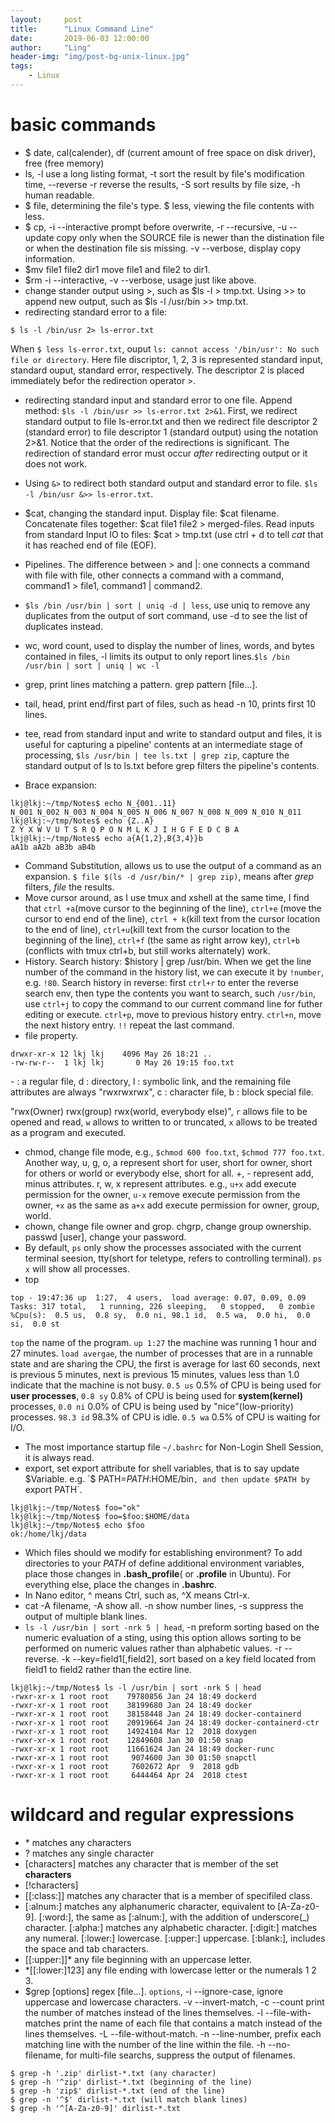 ```yaml
---
layout:     post
title:      "Linux Command Line"
date:       2019-06-03 12:00:00
author:     "Ling"
header-img: "img/post-bg-unix-linux.jpg"
tags:
    - Linux
---
```


# basic commands
- $ date, cal(calender), df (current amount of free space on disk driver), free (free memory)
- ls, -l use a long listing format, -t sort the result by file's modification time, --reverse -r reverse the results, -S sort results by file size, -h human readable.
- $ file, determining the file's type. $ less, viewing the file contents with less.
- $ cp, -i --interactive prompt before overwrite, -r --recursive, -u --update copy only when the SOURCE file is newer than the distination file or when the destination file sis missing. -v --verbose, display copy information.
- $mv file1 file2 dir1 move file1 and file2 to dir1.
- $rm -i --interactive, -v --verbose, usage just like above.
- change stander output using >, such as $ls -l > tmp.txt. Using >> to append new output, such as $ls -l /usr/bin >> tmp.txt.
- redirecting standard error to a file: 
```
$ ls -l /bin/usr 2> ls-error.txt
```
When `$ less ls-error.txt`, ouput `ls: cannot access '/bin/usr': No such file or directory`.
Here file discriptor, 1, 2, 3 is represented standard input, standard ouput, standard error, respectively. The descriptor 2 is placed immediately befor the redirection operator >.

- redirecting standard input and standard error to one file. Append method: `$ls -l /bin/usr >> ls-error.txt 2>&1`. First, we redirect standard output to file ls-error.txt and then we redirect file descriptor 2 (standard error) to file descriptor 1 (standard output) using the notation 2>&1. Notice that the order of the redirections is significant. The redirection of standard error must occur *after* redirecting output or it does not work.

- Using `&>` to redirect both standard output and standard error to file. `$ls -l /bin/usr &>> ls-error.txt`.

- $cat, changing the standard input. Display file: $cat filename. Concatenate files together: $cat file1 file2 > merged-files. Read inputs from standard Input IO to files: $cat > tmp.txt (use ctrl + d to tell *cat* that it has reached end of file (EOF).

- Pipelines. The difference between > and |: one connects a command with file with file, other connects a command with a command, command1 > file1, command1 | command2.

- `$ls /bin /usr/bin | sort | uniq -d | less`, use uniq to remove any duplicates from the output of sort command, use -d to see the list of duplicates instead.

- wc, word count, used to display the number of lines, words, and bytes contained in files, -l limits its output to only report lines.`$ls /bin /usr/bin | sort | uniq | wc -l`
- grep, print lines matching a pattern. grep pattern [file...].
- tail, head, print end/first part of files, such as head -n 10, prints first 10 lines.
- tee, read from standard input and write to standard output and files, it is useful for capturing a pipeline' contents at an intermediate stage of processing, `$ls /usr/bin | tee ls.txt | grep zip`, capture the standard output of ls to ls.txt before grep filters the pipeline's contents.
- Brace expansion: 
```
lkj@lkj:~/tmp/Notes$ echo N_{001..11}
N_001 N_002 N_003 N_004 N_005 N_006 N_007 N_008 N_009 N_010 N_011
lkj@lkj:~/tmp/Notes$ echo {Z..A}
Z Y X W V U T S R Q P O N M L K J I H G F E D C B A
lkj@lkj:~/tmp/Notes$ echo a{A{1,2},B{3,4}}b
aA1b aA2b aB3b aB4b
```
- Command Substitution, allows us to use the output of a command as an expansion. `$ file $(ls -d /usr/bin/* | grep zip)`, means after *grep* filters, *file* the results.
- Move cursor around, as I use tmux and xshell at the same time, I find that `ctrl +a`(move cursor to the beginning of the line), `ctrl+e` (move the cursor to end end of the line), `ctrl + k`(kill text from the cursor location to the end of line), `ctrl+u`(kill text from the cursor location to the beginning of the line), `ctrl+f` (the same as right arrow key), `ctrl+b` (conflicts with tmux ctrl+b, but still works alternately)  work.
- History. Search history: $history | grep /usr/bin. When we get the line number of the command in the history list, we can execute it by `!number`, e.g. `!80`. Search history in reverse: first `ctrl+r` to enter the reverse search env, then type the contents you want to search, such `/usr/bin`, use `ctrl+j` to copy the command to our current command line for futher editing or execute. `ctrl+p`, move to previous history entry. `ctrl+n`, move the next history entry. `!!` repeat the last command.
- file property.
```
drwxr-xr-x 12 lkj lkj    4096 May 26 18:21 ..
-rw-rw-r--  1 lkj lkj       0 May 26 19:15 foo.txt
```
\- : a regular file, d : directory, l : symbolic link, and the remaining file attributes are always "rwxrwxrwx", c : character file, b : block special file.

"rwx(Owner) rwx(group) rwx(world, everybody else)", `r` allows file to be opened and read, `w` allows to written to or truncated, `x` allows to be treated as a program and executed.
- chmod, change file mode, e.g., `$chmod 600 foo.txt`, `$chmod 777 foo.txt`. Another way, u, g, o, a represent short for user, short for owner, short for others or world or everybody else, short for all. +, - represent add, minus attributes. r, w, x represent attributes. e.g., `u+x` add execute permission for the owner, `u-x` remove execute permission from the owner, `+x` as the same as `a+x` add execute permission for owner, group, world.
- chown, change file owner and grop. chgrp, change group ownership. passwd [user], change your password.
- By default, `ps` only show the processes associated with the current terminal seesion, tty(short for teletype, refers to controlling terminal). `ps x` will show all processes.
- top
```
top - 19:47:36 up  1:27,  4 users,  load average: 0.07, 0.09, 0.09
Tasks: 317 total,   1 running, 226 sleeping,   0 stopped,   0 zombie
%Cpu(s):  0.5 us,  0.8 sy,  0.0 ni, 98.1 id,  0.5 wa,  0.0 hi,  0.0 si,  0.0 st
```
`top` the name of the program. `up 1:27` the machine was running 1 hour and 27 minutes. `load avergae`, the number of processes that are in a runnable state and are sharing the CPU, the first is average for last 60 seconds, next is previous 5 minutes, next is previous 15 minutes, values less than 1.0 indicate that the machine is not busy. `0.5 us` 0.5% of CPU is being used for **user processes**, `0.8 sy` 0.8% of CPU is being used for **system(kernel)** processes, `0.0 ni` 0.0% of CPU is being used by "nice"(low-priority) processes. `98.3 id` 98.3% of CPU is idle. `0.5 wa` 0.5% of CPU is waiting for I/O.
- The most importance startup file `~/.bashrc` for Non-Login Shell Session, it is always read.
- export, set export attribute for shell variables, that is to say update $Variable. e.g. `$ PATH=$PATH:$HOME/bin`, and then update $PATH by `export PATH`.
```
lkj@lkj:~/tmp/Notes$ foo="ok"
lkj@lkj:~/tmp/Notes$ foo=$foo:$HOME/data
lkj@lkj:~/tmp/Notes$ echo $foo
ok:/home/lkj/data
```
- Which files should we modify for establishing environment? To add directories to your *PATH* of define additional environment variables, place those changes in **.bash_profile**( or **.profile** in Ubuntu). For everything else, place the changes in **.bashrc**.
- In Nano editor, ^ means Ctrl, such as, ^X means Ctrl-x.
- cat -A filename, -A show all. -n show number lines, -s suppress the output of multiple blank lines.
- `ls -l /usr/bin | sort -nrk 5 | head`, -n preform sorting based on the numeric evaluation of a sting, using this option allows sorting to be performed on numeric values rather than alphabetic values. -r --reverse. -k --key=field1[,field2], sort based on a key field located from field1 to field2 rather than the ectire line.
```
lkj@lkj:~/tmp/Notes$ ls -l /usr/bin | sort -nrk 5 | head
-rwxr-xr-x 1 root root    79780856 Jan 24 18:49 dockerd
-rwxr-xr-x 1 root root    38199680 Jan 24 18:49 docker
-rwxr-xr-x 1 root root    38158448 Jan 24 18:49 docker-containerd
-rwxr-xr-x 1 root root    20919664 Jan 24 18:49 docker-containerd-ctr
-rwxr-xr-x 1 root root    14924104 Mar 12  2018 doxygen
-rwxr-xr-x 1 root root    12849608 Jan 30 01:50 snap
-rwxr-xr-x 1 root root    11661624 Jan 24 18:49 docker-runc
-rwxr-xr-x 1 root root     9074600 Jan 30 01:50 snapctl
-rwxr-xr-x 1 root root     7602672 Apr  9  2018 gdb
-rwxr-xr-x 1 root root     6444464 Apr 24  2018 ctest
```

# wildcard and regular expressions
- \* matches any characters
- ? matches any single character
- [characters] matches any character that is member of the set **characters**
- [!characters] 
- [[:class:]] matches any character that is a member of specifiled class.
- [:alnum:] matches any alphanumeric character, equivalent to [A-Za-z0-9]. [:word:], the same as [:alnum:], with the addition of underscore(\_) character. [:alpha:] matches any alphabetic character. [:digit:] matches any numeral. [:lower:] lowercase. [:upper:] uppercase. [:blank:], includes the space and tab characters.
- [[:upper:]]\* any file beginning with an uppercase letter.
- \*[[:lower:]123] any file ending with lowercase letter or the numerals 1 2 3.
- $grep [options] regex [file...]. `options`, -i --ignore-case, ignore uppercase and lowercase characters. -v --invert-match, -c --count print the number of matches instead of the lines themselves. -l --file-with-matches print the name of each file that contains a match instead of the lines themselves. -L --file-without-match. -n --line-number, prefix each matching line with the number of the line within the file. -h --no-filename, for multi-file searchs, suppress the output of filenames.
```
$ grep -h '.zip' dirlist-*.txt (any character)
$ grep -h '^zip' dirlist-*.txt (beginning of the line)
$ grep -h 'zip$' dirlist-*.txt (end of the line)
$ grep -n '^$' dirlist-*.txt (will match blank lines)
$ grep -h '^[A-Za-z0-9]' dirlist-*.txt
```

